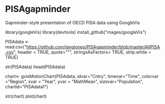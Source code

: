 # PISAgapminder
Gapminder-style presentation of OECD PISA data using GoogleVis

library(googleVis)
library(devtools)
install_github("mages/googleVis")

PISAdata <- read.csv("https://github.com/jangjones/PISAgapminder/blob/master/AllPISA.csv", 
  header = TRUE,
  quote="\"",
  stringsAsFactors= TRUE,
  strip.white = TRUE)
  
str(PISAdata)
head(PISAdata)

chart<- gvisMotionChart(PISAdata, idvar="Cntry",
  timevar="Time",
  colorvar ="Region",
  xvar = "Year",
  yvar = "MathMean",
  sizevar="Population",
  chartid="PISAdata1")
  
str(chart)
plot(chart)
